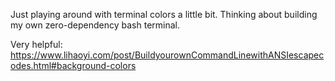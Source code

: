 Just playing around with terminal colors a little bit.
Thinking about building my own zero-dependency bash terminal.

Very helpful: https://www.lihaoyi.com/post/BuildyourownCommandLinewithANSIescapecodes.html#background-colors
